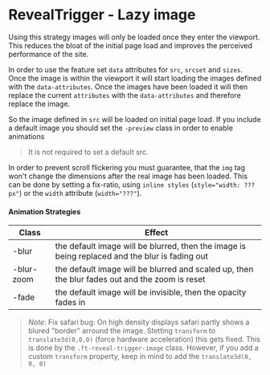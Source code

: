# RevealTrigger - Lazy image

Using this strategy images will only be loaded once they enter the viewport. This reduces the bloat of the initial page load and improves the perceived performance of the site.

In order to use the feature set `data` attributes for `src`, `srcset` and `sizes`.
Once the image is within the viewport it will start loading the images defined with the `data-attributes`. Once the images have been loaded it will then replace the current `attributes` with the `data-attributes` and therefore replace the image.

So the image defined in `src` will be loaded on initial page load. If you include a default image you should set the `-preview` class in order to enable animations

> It is not required to set a default src.

In order to prevent scroll flickering you must guarantee, that the `img` tag won't change the dimensions after the real image has been loaded. This can be done by setting a fix-ratio, using `inline styles` (`style="width: ???px"`) or the `width` attribute (`width="???"`).

#### Animation Strategies

| Class      | Effect                                                                                         |
| ---------- | ---------------------------------------------------------------------------------------------- |
| -blur      | the default image will be blurred, then the image is being replaced and the blur is fading out |
| -blur-zoom | the default image will be blurred and scaled up, then the blur fades out and the zoom is reset |
| -fade      | the default image will be invisible, then the opacity fades in                                 |

> *Note*: Fix safari bug:
On high density displays safari partly shows a blured "border" arround the image. Stetting `transform` to `translate3d(0,0,0)` (force hardware acceleration) this gets fixed. This is done by the `.ft-reveal-trigger-image` class. However, if you add a custom `transform` property, keep in mind to add the `translate3d(0, 0, 0)`
